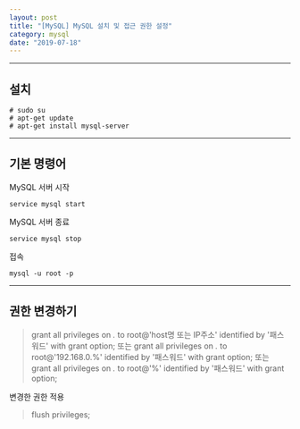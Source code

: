 ```yaml
---
layout: post
title: "[MySQL] MySQL 설치 및 접근 권한 설정"
category: mysql
date: "2019-07-18"
---
```


---
설치
------------
```
# sudo su
# apt-get update
# apt-get install mysql-server
```

---
기본 명령어
------------

MySQL 서버 시작
```
service mysql start
```

MySQL 서버 종료
```
service mysql stop
```

접속
```
mysql -u root -p
```

---
권한 변경하기
------------
> grant all privileges on *.* to root@'host명 또는 IP주소' identified by '패스워드' with grant option;
또는
> grant all privileges on *.* to root@'192.168.0.%' identified by '패스워드' with grant option;
또는
> grant all privileges on *.* to root@'%' identified by '패스워드' with grant option;

변경한 권한 적용
> flush privileges;
